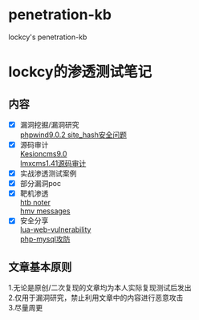 # penetration-kb
lockcy's penetration-kb

# lockcy的渗透测试笔记

## 内容
- [x] 漏洞挖掘/漏洞研究  
[phpwind9.0.2 site_hash安全问题](https://github.com/lockcy/penetration-kb/blob/master/phpwind9-0-2-site-hash%E5%AE%89%E5%85%A8%E9%97%AE%E9%A2%98.md)  
- [x] 源码审计  
[Kesioncms9.0](https://github.com/lockcy/penetration-kb/blob/master/%E7%A7%91%E6%B1%9Bcms9-0%E9%80%9A%E7%94%A8%E7%89%88%E6%BA%90%E7%A0%81%E5%AE%A1%E8%AE%A1.md)  
[lmxcms1.41源码审计](https://github.com/lockcy/penetration-kb/blob/master/lmxcms1.41%E6%BA%90%E7%A0%81%E5%AE%A1%E8%AE%A1.md)  
- [x] 实战渗透测试案例  
- [x] 部分漏洞poc  
- [x] 靶机渗透  
[htb noter](https://github.com/lockcy/penetration-kb/blob/master/htb-noter.md)  
[hmv messages](https://github.com/lockcy/penetration-kb/blob/master/hmv-messages.md)  
- [x] 安全分享   
[lua-web-vulnerability](https://github.com/lockcy/lua-web-vulnerability)  
[php-mysql攻防](https://github.com/lockcy/penetration-kb/blob/master/php-mysql攻防.md)  

## 文章基本原则
1.无论是原创/二次复现的文章均为本人实际复现测试后发出  
2.仅用于漏洞研究，禁止利用文章中的内容进行恶意攻击  
3.尽量周更  
